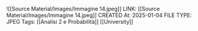 ![[Source Material/Images/Immagine 14.jpeg]]
LINK: [[Source Material/Images/Immagine 14.jpeg]]
CREATED At: 2025-01-04
FILE TYPE: JPEG
Tags: [[Analisi 2 e Probabilità]] [[University]] 